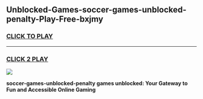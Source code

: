 
## Unblocked-Games-soccer-games-unblocked-penalty-Play-Free-bxjmy
<h3>
<a href="https://premium76.site?title=soccer-games-unblocked-penalty&ref=10A">CLICK TO PLAY</a></h3>
<hr>

<h3>
<a href="https://premium76.site?title=soccer-games-unblocked-penalty&ref=10A">CLICK 2 PLAY</a>
  
</h3>

<a href="https://premium76.site?title=soccer-games-unblocked-penalty&ref=10A"><img src="https://clearcache.store/games.png"></a>


**soccer-games-unblocked-penalty games unblocked: Your Gateway to Fun and Accessible Online Gaming**
